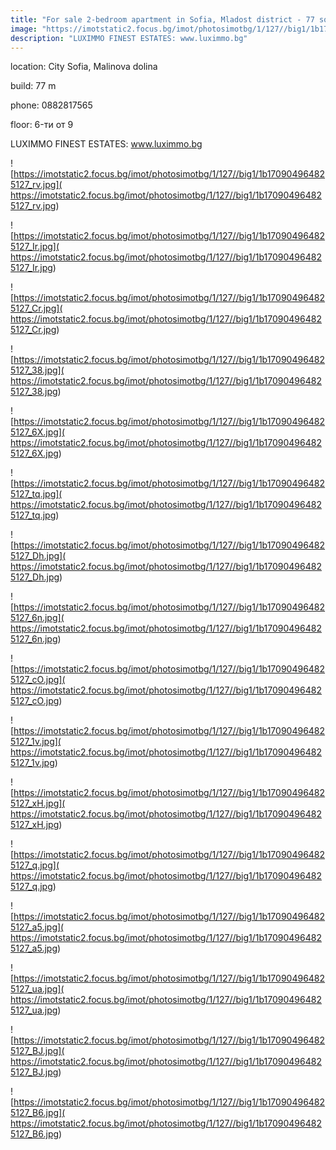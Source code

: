 ```yaml
---
title: "For sale 2-bedroom apartment in Sofia, Mladost district - 77 sq.m / 121933 EUR :: imot.bg Announcement"
image: "https://imotstatic2.focus.bg/imot/photosimotbg/1/127//big1/1b170904964825127_S.jpg"
description: "LUXIMMO FINEST ESTATES: www.luximmo.bg"
---
```


location: City Sofia, Malinova dolina

build: 77 m

phone: 0882817565

floor: 6-ти от 9

LUXIMMO FINEST ESTATES: www.luximmo.bg


![https://imotstatic2.focus.bg/imot/photosimotbg/1/127//big1/1b170904964825127_rv.jpg]( https://imotstatic2.focus.bg/imot/photosimotbg/1/127//big1/1b170904964825127_rv.jpg)


![https://imotstatic2.focus.bg/imot/photosimotbg/1/127//big1/1b170904964825127_Ir.jpg]( https://imotstatic2.focus.bg/imot/photosimotbg/1/127//big1/1b170904964825127_Ir.jpg)


![https://imotstatic2.focus.bg/imot/photosimotbg/1/127//big1/1b170904964825127_Cr.jpg]( https://imotstatic2.focus.bg/imot/photosimotbg/1/127//big1/1b170904964825127_Cr.jpg)


![https://imotstatic2.focus.bg/imot/photosimotbg/1/127//big1/1b170904964825127_38.jpg]( https://imotstatic2.focus.bg/imot/photosimotbg/1/127//big1/1b170904964825127_38.jpg)


![https://imotstatic2.focus.bg/imot/photosimotbg/1/127//big1/1b170904964825127_6X.jpg]( https://imotstatic2.focus.bg/imot/photosimotbg/1/127//big1/1b170904964825127_6X.jpg)


![https://imotstatic2.focus.bg/imot/photosimotbg/1/127//big1/1b170904964825127_tq.jpg]( https://imotstatic2.focus.bg/imot/photosimotbg/1/127//big1/1b170904964825127_tq.jpg)


![https://imotstatic2.focus.bg/imot/photosimotbg/1/127//big1/1b170904964825127_Dh.jpg]( https://imotstatic2.focus.bg/imot/photosimotbg/1/127//big1/1b170904964825127_Dh.jpg)


![https://imotstatic2.focus.bg/imot/photosimotbg/1/127//big1/1b170904964825127_6n.jpg]( https://imotstatic2.focus.bg/imot/photosimotbg/1/127//big1/1b170904964825127_6n.jpg)


![https://imotstatic2.focus.bg/imot/photosimotbg/1/127//big1/1b170904964825127_cO.jpg]( https://imotstatic2.focus.bg/imot/photosimotbg/1/127//big1/1b170904964825127_cO.jpg)


![https://imotstatic2.focus.bg/imot/photosimotbg/1/127//big1/1b170904964825127_1v.jpg]( https://imotstatic2.focus.bg/imot/photosimotbg/1/127//big1/1b170904964825127_1v.jpg)


![https://imotstatic2.focus.bg/imot/photosimotbg/1/127//big1/1b170904964825127_xH.jpg]( https://imotstatic2.focus.bg/imot/photosimotbg/1/127//big1/1b170904964825127_xH.jpg)


![https://imotstatic2.focus.bg/imot/photosimotbg/1/127//big1/1b170904964825127_q.jpg]( https://imotstatic2.focus.bg/imot/photosimotbg/1/127//big1/1b170904964825127_q.jpg)


![https://imotstatic2.focus.bg/imot/photosimotbg/1/127//big1/1b170904964825127_a5.jpg]( https://imotstatic2.focus.bg/imot/photosimotbg/1/127//big1/1b170904964825127_a5.jpg)


![https://imotstatic2.focus.bg/imot/photosimotbg/1/127//big1/1b170904964825127_ua.jpg]( https://imotstatic2.focus.bg/imot/photosimotbg/1/127//big1/1b170904964825127_ua.jpg)


![https://imotstatic2.focus.bg/imot/photosimotbg/1/127//big1/1b170904964825127_BJ.jpg]( https://imotstatic2.focus.bg/imot/photosimotbg/1/127//big1/1b170904964825127_BJ.jpg)


![https://imotstatic2.focus.bg/imot/photosimotbg/1/127//big1/1b170904964825127_B6.jpg]( https://imotstatic2.focus.bg/imot/photosimotbg/1/127//big1/1b170904964825127_B6.jpg)


